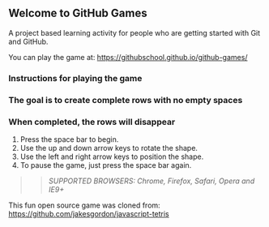 ## Welcome to GitHub Games

A project based learning activity for people who are getting started with Git and GitHub.

You can play the game at: https://githubschool.github.io/github-games/

### Instructions for playing the game
### The goal is to create complete rows with no empty spaces
###  When completed, the rows will disappear

1. Press the space bar to begin.
2. Use the up and down arrow keys to rotate the shape.
3. Use the left and right arrow keys to position the shape.
4. To pause the game, just press the space bar again.

>> _*SUPPORTED BROWSERS*: Chrome, Firefox, Safari, Opera and IE9+_

This fun open source game was cloned from: https://github.com/jakesgordon/javascript-tetris

